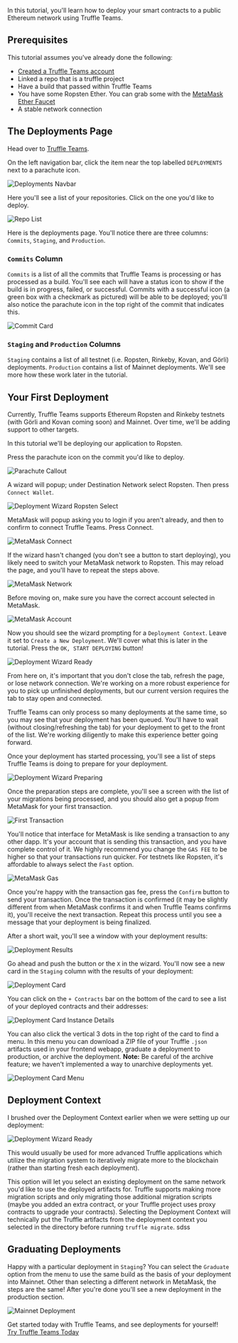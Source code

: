 In this tutorial, you'll learn how to deploy your smart contracts to a public Ethereum network using Truffle Teams.

## Prerequisites

This tutorial assumes you've already done the following:
- [Created a Truffle Teams account](https://www.trufflesuite.com/docs/teams/getting-started/creating-an-account)
- Linked a repo that is a truffle project
- Have a build that passed within Truffle Teams
- You have some Ropsten Ether. You can grab some with the [MetaMask Ether Faucet](https://faucet.metamask.io/)
- A stable network connection

## The Deployments Page

Head over to [Truffle Teams](https://my.truffleteams.com).

On the left navigation bar, click the item near the top labelled `DEPLOYMENTS` next to a parachute icon.

![Deployments Navbar](/img/tutorials/learn-how-to-deploy-with-truffle-teams/deployments-navbar.png)

Here you'll see a list of your repositories. Click on the one you'd like to deploy.

![Repo List](/img/tutorials/learn-how-to-deploy-with-truffle-teams/repo-list.png)

Here is the deployments page. You'll notice there are three columns: `Commits`, `Staging`, and `Production`.

### `Commits` Column

`Commits` is a list of all the commits that Truffle Teams is processing or has processed as a build. You'll see each will have a status icon to show if the build is in progress, failed, or successful. Commits with a successful icon (a green box with a checkmark as pictured) will be able to be deployed; you'll also notice the parachute icon in the top right of the commit that indicates this.

![Commit Card](/img/tutorials/learn-how-to-deploy-with-truffle-teams/commit-card.png)

### `Staging` and `Production` Columns

`Staging` contains a list of all testnet (i.e. Ropsten, Rinkeby, Kovan, and Görli) deployments. `Production` contains a list of Mainnet deployments. We'll see more how these work later in the tutorial.

## Your First Deployment

Currently, Truffle Teams supports Ethereum Ropsten and Rinkeby testnets (with Görli and Kovan coming soon) and Mainnet. Over time, we'll be adding support to other targets.

In this tutorial we'll be deploying our application to Ropsten.

Press the parachute icon on the commit you'd like to deploy.

![Parachute Callout](/img/tutorials/learn-how-to-deploy-with-truffle-teams/parachute-callout.png)

A wizard will popup; under Destination Network select Ropsten. Then press `Connect Wallet`.

![Deployment Wizard Ropsten Select](/img/tutorials/learn-how-to-deploy-with-truffle-teams/deployment-wizard-ropsten-select.png)

MetaMask will popup asking you to login if you aren't already, and then to confirm to connect Truffle Teams. Press Connect.

![MetaMask Connect](/img/tutorials/learn-how-to-deploy-with-truffle-teams/metamask-connect.png)

If the wizard hasn't changed (you don't see a button to start deploying), you likely need to switch your MetaMask network to Ropsten. This may reload the page, and you'll have to repeat the steps above.

![MetaMask Network](/img/tutorials/learn-how-to-deploy-with-truffle-teams/metamask-network.png)

Before moving on, make sure you have the correct account selected in MetaMask.

![MetaMask Account](/img/tutorials/learn-how-to-deploy-with-truffle-teams/metamask-account.png)

Now you should see the wizard prompting for a `Deployment Context`. Leave it set to `Create a New Deployment`. We'll cover what this is later in the tutorial. Press the `OK, START DEPLOYING` button!

![Deployment Wizard Ready](/img/tutorials/learn-how-to-deploy-with-truffle-teams/deployment-wizard-ready.png)

From here on, it's important that you don't close the tab, refresh the page, or lose network connection. We're working on a more robust experience for you to pick up unfinished deployments, but our current version requires the tab to stay open and connected.

Truffle Teams can only process so many deployments at the same time, so you may see that your deployment has been queued. You'll have to wait (without closing/refreshing the tab) for your deployment to get to the front of the list. We're working diligently to make this experience better going forward.

Once your deployment has started processing, you'll see a list of steps Truffle Teams is doing to prepare for your deployment.

![Deployment Wizard Preparing](/img/tutorials/learn-how-to-deploy-with-truffle-teams/deployment-wizard-preparing.png)

Once the preparation steps are complete, you'll see a screen with the list of your migrations being processed, and you should also get a popup from MetaMask for your first transaction.

![First Transaction](/img/tutorials/learn-how-to-deploy-with-truffle-teams/first-transaction.png)

You'll notice that interface for MetaMask is like sending a transaction to any other dapp. It's your account that is sending this transaction, and you have complete control of it. We highly recommend you change the `GAS FEE` to be higher so that your transactions run quicker. For testnets like Ropsten, it's affordable to always select the `Fast` option.

![MetaMask Gas](/img/tutorials/learn-how-to-deploy-with-truffle-teams/metamask-gas.png)

Once you're happy with the transaction gas fee, press the `Confirm` button to send your transaction. Once the transaction is confirmed (it may be slightly different from when MetaMask confirms it and when Truffle Teams confirms it), you'll receive the next transaction. Repeat this process until you see a message that your deployment is being finalized.

After a short wait, you'll see a window with your deployment results:

![Deployment Results](/img/tutorials/learn-how-to-deploy-with-truffle-teams/deployment-results.png)

Go ahead and push the button or the `X` in the wizard. You'll now see a new card in the `Staging` column with the results of your deployment:

![Deployment Card](/img/tutorials/learn-how-to-deploy-with-truffle-teams/deployment-card.png)

You can click on the `+ Contracts` bar on the bottom of the card to see a list of your deployed contracts and their addresses:

![Deployment Card Instance Details](/img/tutorials/learn-how-to-deploy-with-truffle-teams/deployment-card-instance-details.png)

You can also click the vertical 3 dots in the top right of the card to find a menu. In this menu you can download a ZIP file of your Truffle `.json` artifacts used in your frontend webapp, graduate a deployment to production, or archive the deployment. **Note:** Be careful of the archive feature; we haven't implemented a way to unarchive deployments yet.

![Deployment Card Menu](/img/tutorials/learn-how-to-deploy-with-truffle-teams/deployment-card-menu.png)

## Deployment Context

I brushed over the Deployment Context earlier when we were setting up our deployment:

![Deployment Wizard Ready](/img/tutorials/learn-how-to-deploy-with-truffle-teams/deployment-wizard-ready.png)

This would usually be used for more advanced Truffle applications which utilize the migration system to iteratively migrate more to the blockchain (rather than starting fresh each deployment).

This option will let you select an existing deployment on the same network you'd like to use the deployed artifacts for. Truffle supports making more migration scripts and only migrating those additional migration scripts (maybe you added an extra contract, or your Truffle project uses proxy contracts to upgrade your contracts). Selecting the Deployment Context will technically put the Truffle artifacts from the deployment context you selected in the directory before running `truffle migrate`.
sdss
## Graduating Deployments

Happy with a particular deployment in `Staging`? You can select the `Graduate` option from the menu to use the same build as the basis of your deployment into Mainnet. Other than selecting a different network in MetaMask, the steps are the same! After you're done you'll see a new deployment in the production section.

![Mainnet Deployment](/img/tutorials/learn-how-to-deploy-with-truffle-teams/mainnet-deployment.pnge)

<div class="post-trufflecon-box mt-5 text-center">
  Get started today with Truffle Teams, and see deployments for yourself!

  <div class="mt-3">
    <a class="btn btn-truffle" href="/teams">Try Truffle Teams Today</a>
  </div>
</div>
